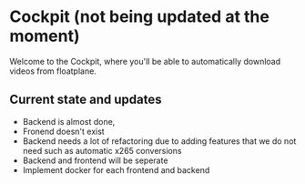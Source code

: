 # Cockpit (not being updated at the moment)
Welcome to the Cockpit, where you'll be able to automatically download videos from floatplane.

## Current state and updates
- Backend is almost done,
- Fronend doesn't exist
- Backend needs a lot of refactoring due to adding features that we do not need such as automatic x265 conversions
- Backend and frontend will be seperate
- Implement docker for each frontend and backend
